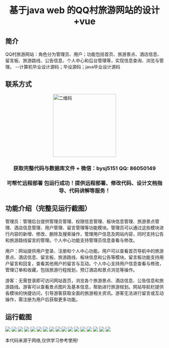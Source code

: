 <p><h1 align="center">基于java web 的QQ村旅游网站的设计+vue</h1></p>

## 简介
QQ村旅游网站：角色分为管理员、用户；功能包括首页、旅游景点、酒店信息、留言板、旅游路线、公告信息、个人中心和后台管理等，实现信息查询、浏览与管理。    --计算机毕业设计源码；毕设源码；java毕业设计源码


## 联系方式
<img src="https://bs-1329754181.cos.ap-shanghai.myqcloud.com/wx.jpg" alt="二维码" style="display: block; margin: 0 auto;" width="200px">
<p><h3 align="center">获取完整代码与数据库文件 + 微信：bysj5151 QQ: 86050149</h3></p>
<p><h3 align="center">可帮忙远程部署 包运行成功！提供远程部署、修改代码、设计文档指导、代码讲解等服务！</h3></p>

## 功能介绍（完整见运行截图）
管理员：管理后台提供管理员管理、权限信息管理、板块信息管理、旅游景点管理、酒店信息管理、用户管理、留言管理等功能模块。管理员可以通过这些模块进行内容的新增、修改、删除及搜索操作，管理用户信息及网站内容，同时支持公告和旅游路线留言的管理。个人中心功能支持管理员信息查看与修改。

用户：网站提供用户登录、注册和个人中心功能。用户可以查看首页导航中的旅游景点、酒店信息、留言板、旅游路线、板块信息和公告等模块。留言板功能支持用户留言和回复，查看其他用户的留言与互动。个人中心支持用户信息查看与修改，管理订单和收藏，包括旅游行程规划，预订酒店和景点浏览等操作。

游客：无需登录即可访问网站首页，浏览各个旅游景点、酒店信息、公告信息和旅游路线。游客可以查看景点图片及基本信息，帮助进行旅游规划。网站导航栏提供各模块的快捷访问，引导游客获取全面的旅游相关资讯。游客无法进行留言或互动操作，需注册为用户后获取更多功能。


## 运行截图
![](https://bs-1329754181.cos.ap-shanghai.myqcloud.com/ssm/QQVillageTravelWebsite/img/001.jpg)
![](https://bs-1329754181.cos.ap-shanghai.myqcloud.com/ssm/QQVillageTravelWebsite/img/002.jpg)
![](https://bs-1329754181.cos.ap-shanghai.myqcloud.com/ssm/QQVillageTravelWebsite/img/003.jpg)
![](https://bs-1329754181.cos.ap-shanghai.myqcloud.com/ssm/QQVillageTravelWebsite/img/004.jpg)
![](https://bs-1329754181.cos.ap-shanghai.myqcloud.com/ssm/QQVillageTravelWebsite/img/005.jpg)
![](https://bs-1329754181.cos.ap-shanghai.myqcloud.com/ssm/QQVillageTravelWebsite/img/006.jpg)
![](https://bs-1329754181.cos.ap-shanghai.myqcloud.com/ssm/QQVillageTravelWebsite/img/007.jpg)
![](https://bs-1329754181.cos.ap-shanghai.myqcloud.com/ssm/QQVillageTravelWebsite/img/008.jpg)
![](https://bs-1329754181.cos.ap-shanghai.myqcloud.com/ssm/QQVillageTravelWebsite/img/009.jpg)
![](https://bs-1329754181.cos.ap-shanghai.myqcloud.com/ssm/QQVillageTravelWebsite/img/010.jpg)
![](https://bs-1329754181.cos.ap-shanghai.myqcloud.com/ssm/QQVillageTravelWebsite/img/011.jpg)
![](https://bs-1329754181.cos.ap-shanghai.myqcloud.com/ssm/QQVillageTravelWebsite/img/012.jpg)
![](https://bs-1329754181.cos.ap-shanghai.myqcloud.com/ssm/QQVillageTravelWebsite/img/013.jpg)
![](https://bs-1329754181.cos.ap-shanghai.myqcloud.com/ssm/QQVillageTravelWebsite/img/014.jpg)
![](https://bs-1329754181.cos.ap-shanghai.myqcloud.com/ssm/QQVillageTravelWebsite/img/015.jpg)
![](https://bs-1329754181.cos.ap-shanghai.myqcloud.com/ssm/QQVillageTravelWebsite/img/016.jpg)
![](https://bs-1329754181.cos.ap-shanghai.myqcloud.com/ssm/QQVillageTravelWebsite/img/017.jpg)

<p>本代码来源于网络,仅供学习参考使用!</p>
